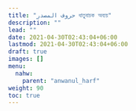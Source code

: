 ```yaml
---
title: "حروف المصدر ধাতুবাচক অব্যয়"
description: ""
lead: ""
date: 2021-04-30T02:43:04+06:00
lastmod: 2021-04-30T02:43:04+06:00
draft: true
images: []
menu: 
  nahw:
    parent: "anwanul_harf"
weight: 90
toc: true
---
```



